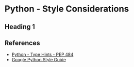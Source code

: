 
Python - Style Considerations
===============================================================================

Heading 1
-------------------------------------------------------------------------------

References
-------------------------------------------------------------------------------

* [Python - Type Hints - PEP 484](https://peps.python.org/pep-0484/)
* [Google Python Style Guide](https://google.github.io/styleguide/pyguide.html)